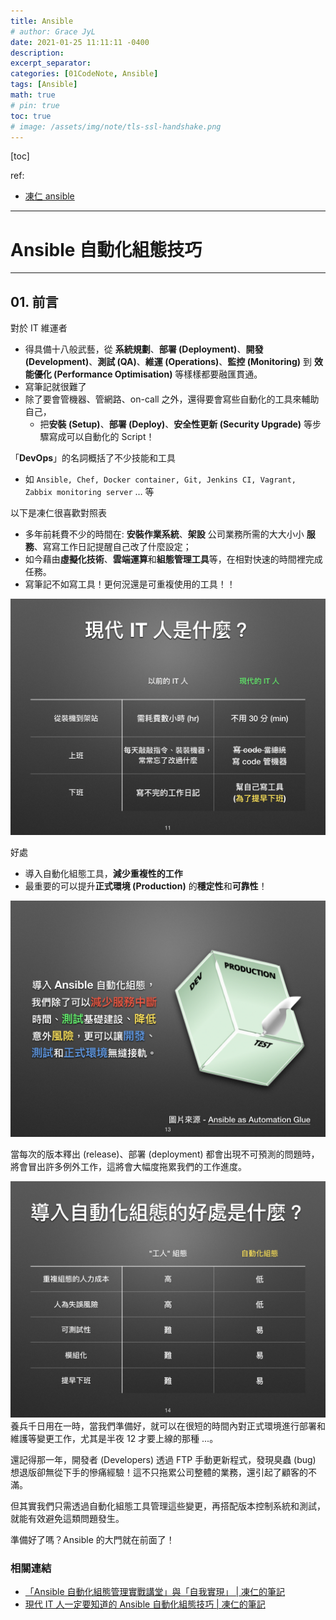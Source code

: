 ```yaml
---
title: Ansible
# author: Grace JyL
date: 2021-01-25 11:11:11 -0400
description:
excerpt_separator:
categories: [01CodeNote, Ansible]
tags: [Ansible]
math: true
# pin: true
toc: true
# image: /assets/img/note/tls-ssl-handshake.png
---
```


[toc]
 

ref:
- [凍仁 ansible](https://github.com/chusiang/automate-with-ansible)


---

# Ansible 自動化組態技巧

---


## 01. 前言

對於 IT 維運者 
- 得具備十八般武藝，從 **系統規劃**、**部署 (Deployment)**、**開發 (Development)**、**測試 (QA)**、**維運 (Operations)**、**監控 (Monitoring)** 到 **效能優化 (Performance Optimisation)** 等樣樣都要融匯貫通。
- 寫筆記就很難了
- 除了要會管機器、管網路、on-call 之外，還得要會寫些自動化的工具來輔助自己，
  - 把**安裝 (Setup)**、**部署 (Deploy)**、**安全性更新 (Security Upgrade)** 等步驟寫成可以自動化的 Script！ 


「**DevOps**」的名詞概括了不少技能和工具
- 如 `Ansible, Chef, Docker container, Git, Jenkins CI, Vagrant, Zabbix monitoring server` … 等
 

以下是凍仁很喜歡對照表
- 多年前耗費不少的時間在: **安裝作業系統**、**架設** 公司業務所需的大大小小 **服務**、寫寫工作日記提醒自己改了什麼設定；
- 如今藉由**虛擬化技術**、**雲端運算**和**組態管理工具**等，在相對快速的時間裡完成任務。
- 寫筆記不如寫工具！更何況還是可重複使用的工具！！

![automate_with_ansible_basic-03.jpg](imgs/automate_with_ansible_basic-03.jpg)



好處
- 導入自動化組態工具，**減少重複性的工作**
- 最重要的可以提升**正式環境 (Production)** 的**穩定性**和**可靠性**！

![automate_with_ansible_basic-05.jpg](imgs/automate_with_ansible_basic-05.jpg) 


當每次的版本釋出 (release)、部署 (deployment) 都會出現不可預測的問題時，將會冒出許多例外工作，這將會大幅度拖累我們的工作進度。

![automate_with_ansible_basic-06.jpg](imgs/automate_with_ansible_basic-06.jpg)
養兵千日用在一時，當我們準備好，就可以在很短的時間內對正式環境進行部署和維護等變更工作，尤其是半夜 12 才要上線的那種 ...。

還記得那一年，開發者 (Developers) 透過 FTP 手動更新程式，發現臭蟲 (bug) 想退版卻無從下手的慘痛經驗！這不只拖累公司整體的業務，還引起了顧客的不滿。

但其實我們只需透過自動化組態工具管理這些變更，再搭配版本控制系統和測試，就能有效避免這類問題發生。

準備好了嗎？Ansible 的大門就在前面了！


### 相關連結

* [「Ansible 自動化組態管理實戰講堂」與「自我實現」 | 凍仁的筆記](http://note.drx.tw/2016/03/ansible-workshop-and-self-realization.html)
* [現代 IT 人一定要知道的 Ansible 自動化組態技巧 | 凍仁的筆記](http://note.drx.tw/2016/05/automate-with-ansible-basic.html)


[^1]: 組態管理工具 (Configuration management Tool) 一般我們會簡稱為 CM Tool，而在業界我們還會用 [Infrastructure as Code (IaC)](https://en.wikipedia.org/wiki/Infrastructure_as_Code) 的字眼來形容這些工具。

[^2]: 隔壁棚的 Miles 有專門撰寫篇[什麼是 DevOps？](http://ithelp.ithome.com.tw/articles/10184557)的文章，不妨也參考一下喔。

